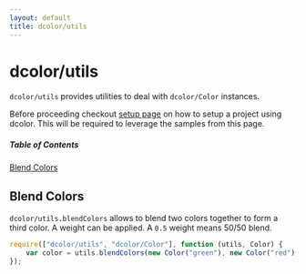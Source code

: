 ```yaml
---
layout: default
title: dcolor/utils
---
```


# dcolor/utils

`dcolor/utils` provides utilities to deal with `dcolor/Color` instances.

Before proceeding checkout [setup page](setup.html) on how to setup a project using dcolor. This will be required to leverage the samples from this page.

##### Table of Contents
[Blend Colors](#blend)

<a name="blend"></a>
## Blend Colors

`dcolor/utils.blendColors` allows to blend two colors together to form a third color. A weight can be applied. A `0.5`
weight means 50/50 blend.

```js
require(["dcolor/utils", "dcolor/Color"], function (utils, Color) {
    var color = utils.blendColors(new Color("green"), new Color("red"), 30);
});
```

